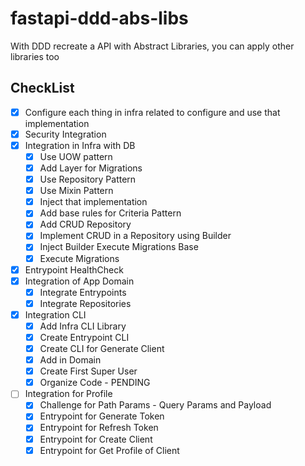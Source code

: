 # fastapi-ddd-abs-libs

With DDD recreate a API with Abstract Libraries, you can apply other libraries too

## CheckList

- [x] Configure each thing in infra related to configure and use that implementation
- [x] Security Integration
- [x] Integration in Infra with DB
    - [x] Use UOW pattern
    - [x] Add Layer for Migrations
    - [x] Use Repository Pattern
    - [x] Use Mixin Pattern
    - [x] Inject that implementation
    - [x] Add base rules for Criteria Pattern
    - [x] Add CRUD Repository
    - [x] Implement CRUD in a Repository using Builder
    - [x] Inject Builder Execute Migrations Base
    - [x] Execute Migrations
- [x] Entrypoint HealthCheck
- [x] Integration of App Domain
    - [x] Integrate Entrypoints
    - [x] Integrate Repositories
- [X] Integration CLI
    - [X] Add Infra CLI Library
    - [X] Create Entrypoint CLI
    - [X] Create CLI for Generate Client
    - [X] Add in Domain
    - [X] Create First Super User
    - [x] Organize Code - PENDING
- [ ] Integration for Profile
    - [X] Challenge for Path Params - Query Params and Payload
    - [X] Entrypoint for Generate Token
    - [X] Entrypoint for Refresh Token
    - [X] Entrypoint for Create Client
    - [X] Entrypoint for Get Profile of Client